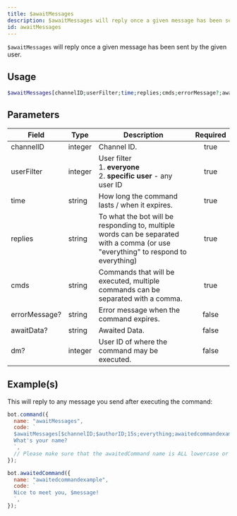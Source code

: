 ```yaml
---
title: $awaitMessages
description: $awaitMessages will reply once a given message has been sent by the given user.
id: awaitMessages
---
```


`$awaitMessages` will reply once a given message has been sent by the given user.

## Usage

```php
$awaitMessages[channelID;userFilter;time;replies;cmds;errorMessage?;awaitData?;dm?]
```

## Parameters

| Field         | Type    | Description                                                                                                                        | Required |
| ------------- | ------- | ---------------------------------------------------------------------------------------------------------------------------------- | :------: |
| channelID     | integer | Channel ID.                                                                                                                        |   true   |
| userFilter    | integer | User filter <br /> 1. **everyone** <br /> 2. **specific user** - any user ID                                                       |   true   |
| time          | string  | How long the command lasts / when it expires.                                                                                      |   true   |
| replies       | string  | To what the bot will be responding to, multiple words can be separated with a comma (or use "everything" to respond to everything) |   true   |
| cmds          | string  | Commands that will be executed, multiple commands can be separated with a comma.                                                   |   true   |
| errorMessage? | string  | Error message when the command expires.                                                                                            |  false   |
| awaitData?    | string  | Awaited Data.                                                                                                                      |  false   |
| dm?           | integer | User ID of where the command may be executed.                                                                                      |  false   |

## Example(s)

This will reply to any message you send after executing the command:

```js
bot.command({
  name: "awaitMessages",
  code: `
  $awaitMessages[$channelID;$authorID;15s;everything;awaitedcommandexample;Oh? You don't want to talk to me..?] 
  What's your name?
  `,
  // Please make sure that the awaitedCommand name is ALL lowercase or else it won't work.
});

bot.awaitedCommand({
  name: "awaitedcommandexample",
  code: `
  Nice to meet you, $message!
  `,
});
```
